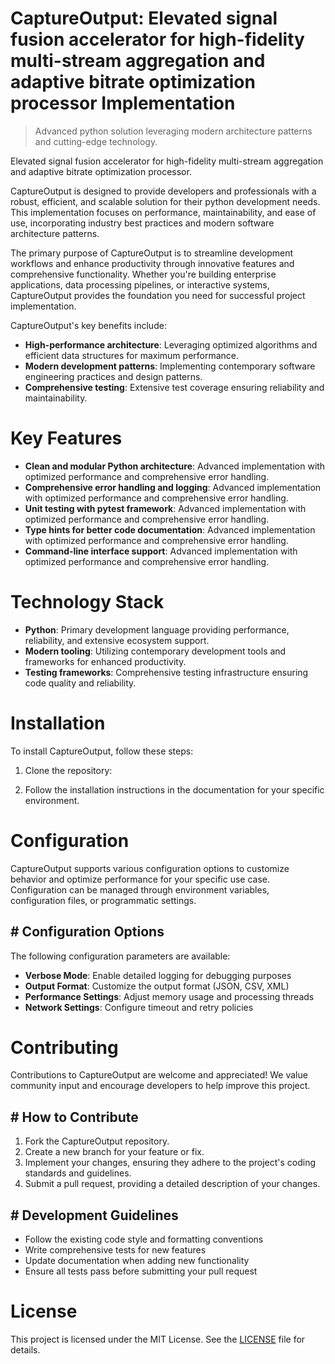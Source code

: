 <!-- fallback_CaptureOutput_20250804225356_94281 -->

# CaptureOutput: Elevated signal fusion accelerator for high-fidelity multi-stream aggregation and adaptive bitrate optimization processor Implementation
> Advanced python solution leveraging modern architecture patterns and cutting-edge technology.

Elevated signal fusion accelerator for high-fidelity multi-stream aggregation and adaptive bitrate optimization processor.

CaptureOutput is designed to provide developers and professionals with a robust, efficient, and scalable solution for their python development needs. This implementation focuses on performance, maintainability, and ease of use, incorporating industry best practices and modern software architecture patterns.

The primary purpose of CaptureOutput is to streamline development workflows and enhance productivity through innovative features and comprehensive functionality. Whether you're building enterprise applications, data processing pipelines, or interactive systems, CaptureOutput provides the foundation you need for successful project implementation.

CaptureOutput's key benefits include:

* **High-performance architecture**: Leveraging optimized algorithms and efficient data structures for maximum performance.
* **Modern development patterns**: Implementing contemporary software engineering practices and design patterns.
* **Comprehensive testing**: Extensive test coverage ensuring reliability and maintainability.

# Key Features

* **Clean and modular Python architecture**: Advanced implementation with optimized performance and comprehensive error handling.
* **Comprehensive error handling and logging**: Advanced implementation with optimized performance and comprehensive error handling.
* **Unit testing with pytest framework**: Advanced implementation with optimized performance and comprehensive error handling.
* **Type hints for better code documentation**: Advanced implementation with optimized performance and comprehensive error handling.
* **Command-line interface support**: Advanced implementation with optimized performance and comprehensive error handling.

# Technology Stack

* **Python**: Primary development language providing performance, reliability, and extensive ecosystem support.
* **Modern tooling**: Utilizing contemporary development tools and frameworks for enhanced productivity.
* **Testing frameworks**: Comprehensive testing infrastructure ensuring code quality and reliability.

# Installation

To install CaptureOutput, follow these steps:

1. Clone the repository:


2. Follow the installation instructions in the documentation for your specific environment.

# Configuration

CaptureOutput supports various configuration options to customize behavior and optimize performance for your specific use case. Configuration can be managed through environment variables, configuration files, or programmatic settings.

## # Configuration Options

The following configuration parameters are available:

* **Verbose Mode**: Enable detailed logging for debugging purposes
* **Output Format**: Customize the output format (JSON, CSV, XML)
* **Performance Settings**: Adjust memory usage and processing threads
* **Network Settings**: Configure timeout and retry policies

# Contributing

Contributions to CaptureOutput are welcome and appreciated! We value community input and encourage developers to help improve this project.

## # How to Contribute

1. Fork the CaptureOutput repository.
2. Create a new branch for your feature or fix.
3. Implement your changes, ensuring they adhere to the project's coding standards and guidelines.
4. Submit a pull request, providing a detailed description of your changes.

## # Development Guidelines

* Follow the existing code style and formatting conventions
* Write comprehensive tests for new features
* Update documentation when adding new functionality
* Ensure all tests pass before submitting your pull request

# License

This project is licensed under the MIT License. See the [LICENSE](https://github.com/coralnws/CaptureOutput/blob/main/LICENSE) file for details.
